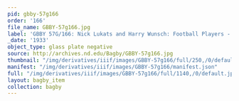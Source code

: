 ```yaml
---
pid: gbby-57g166
order: '166'
file_name: GBBY-57g166.jpg
label: 'GBBY 57G/166: Nick Lukats and Harry Wunsch: Football Players - c1933'
_date: '1933'
object_type: glass plate negative
source: http://archives.nd.edu/Bagby/GBBY-57g166.jpg
thumbnail: "/img/derivatives/iiif/images/GBBY-57g166/full/250,/0/default.jpg"
manifest: "/img/derivatives/iiif/images/GBBY-57g166/manifest.json"
full: "/img/derivatives/iiif/images/GBBY-57g166/full/1140,/0/default.jpg"
layout: bagby_item
collection: bagby
---
```

